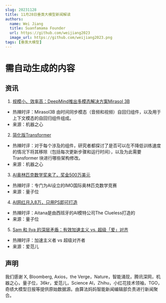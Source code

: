 ```yaml
---
slug: 20231128
title: 11月28日垂类大模型新闻解读
authors:
  name: Wei Jiang
  title: Suanfamama Founder
  url: https://github.com/weijiang2023
  image_url: https://github.com/weijiang2023.png
tags: [垂类大模型]
---
```


# 需自动生成的内容
## 资讯

1. [规模小、效率高：DeepMind推出多模态解决方案Mirasol 3B](https://mp.weixin.qq.com/s/McLoJYeasjWixJxIX48GnQ)
* 热辣时评：Mirasol3B 由时间同步模态（音频和视频）自回归组件，以及用于上下文模态的自回归组件组成。
* 来源：机器之心

2. [简化版Transformer](https://mp.weixin.qq.com/s/sd6GezISnoZCkI2CxiASxQ)
* 热辣时评：对于每个涉及的组件，研究者都探讨了是否可以在不降低训练速度的情况下将其移除（包括每次更新步骤和运行时间），以及为此需要 Transformer 块进行哪些架构修改。
* 来源：机器之心

3. [AI奥林匹克数学奖来了，奖金500万美元](https://mp.weixin.qq.com/s/gX6A9l-r287q1fxlMKHUkg)
* 热辣时评：专门为AI设立的IMO国际奥林匹克数学竞赛
* 来源：量子位

4. [AI网红月入8万，只用PS即可打造](https://mp.weixin.qq.com/s/bIIgxqyQkbANWo2R-3RZkQ)
* 热辣时评：Aitana是由西班牙的AI模特公司The Clueless打造的
* 来源：量子位

5. [Sam 和 Ilya 的深层矛盾：有效加速主义 vs. 超级「爱」对齐](https://mp.weixin.qq.com/s/9sU95-1gbYZHddGgtQP-xQ)
* 热辣时评：加速主义者 vs 超级对齐者
* 来源：爱范儿

## 声明

我们感谢 X, Bloomberg, Axios，the Verge，Nature，智能涌现，腾讯深网，机器之心，量子位，36kr，爱范儿，Science AI，Zhihu，小红花技术领袖，TGO，奇绩大模型日报等提供原始数据源。由算法妈妈智能新闻编辑部负责进行新闻聚合。
